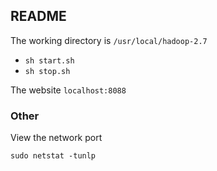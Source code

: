 ## README ##

The working directory is `/usr/local/hadoop-2.7`


* `sh start.sh`
* `sh stop.sh`

The website `localhost:8088`


### Other ###

View the network port

```
sudo netstat -tunlp
```
